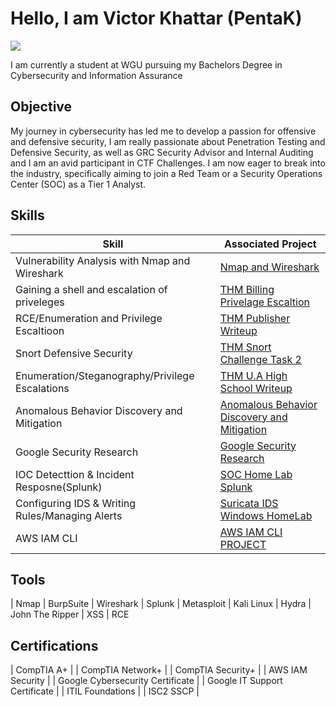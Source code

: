 
# Hello, I am Victor Khattar (PentaK)
<a href="https://www.linkedin.com/in/khattarv/"><img src="https://img.shields.io/badge/-LinkedIn-0072b1?&style=for-the-badge&logo=linkedin&logoColor=white" /></a>


I am currently a student at WGU pursuing my Bachelors Degree in Cybersecurity and Information Assurance 
## Objective

My journey in cybersecurity has led me to develop a passion for offensive and defensive security, I am really passionate about Penetration Testing and Defensive Security, as well as GRC Security Advisor and Internal Auditing and I am an avid participant in CTF Challenges. I am now eager to break into the industry, specifically aiming to join a Red Team or a Security Operations Center (SOC) as a Tier 1 Analyst.

## Skills


| Skill                                         | Associated Project         |
|-----------------------------------------------|----------------------------|
| Vulnerability Analysis with Nmap and Wireshark| <a href="https://github.com/Pentaksecurity/Nmap-Wireshark">Nmap and Wireshark</a>|
| Gaining a shell and escalation of priveleges  | <a href="https://github.com/Pentaksecurity/THM-Billing-Walkthrough">THM Billing Privelage Escaltion</a>|
| RCE/Enumeration and Privilege Escaltioon      | <a href="https://github.com/Pentaksecurity/THMPublisherWriteup/">THM Publisher Writeup</a>|
| Snort Defensive Security                      | <a href="https://github.com/Pentaksecurity/THM-Snort-Challenge-Task-2-">THM Snort Challenge Task 2</a>|
| Enumeration/Steganography/Privilege Escalations| <a href="https://github.com/Pentaksecurity/THM-U.A-High-School-WriteUp">THM U.A High School Writeup</a>|
| Anomalous Behavior Discovery and Mitigation   | <a href="https://github.com/Pentaksecurity/Anomalous-Behavior-Discovery-and-Mitigation">Anomalous Behavior Discovery and Mitigation</a>|
| Google Security Research                      | <a href="https://github.com/Pentaksecurity/Goog-Sec"> Google Security Research</a>|
| IOC Detecttion & Incident Resposne(Splunk)    | <a href ="https://github.com/Pentaksecurity/SOC-Home-Lab-SPLUNK-/blob/main/README.md"> SOC Home Lab Splunk</a>|
| Configuring IDS & Writing Rules/Managing Alerts| <a href ="https://github.com/Pentaksecurity/Suricata-Windows-HomeLab/blob/main/README.md"> Suricata IDS Windows HomeLab
| AWS IAM CLI                                   | <a href ="https://github.com/Pentaksecurity/AWS-IAM-CLI-PROJECT"> AWS IAM CLI PROJECT</a>|
## Tools
| Nmap
| BurpSuite
| Wireshark
| Splunk
| Metasploit
| Kali Linux
| Hydra
| John The Ripper
| XSS
| RCE

## Certifications

| CompTIA A+                                    | 
| CompTIA Network+                              | 
| CompTIA Security+                             |
| AWS IAM Security                              |
| Google Cybersecurity Certificate              | 
| Google IT Support Certificate                 | 
| ITIL Foundations                              |
| ISC2 SSCP                                     |


